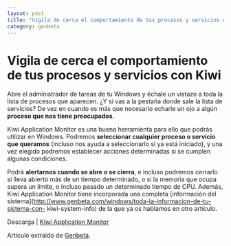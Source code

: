 ```yaml
---
layout: post
title: "Vigila de cerca el comportamiento de tus procesos y servicios con Kiwi"
category: genbeta
---
```


# Vigila de cerca el comportamiento de tus procesos y servicios con Kiwi


Abre el administrador de tareas de tu Windows y échale un vistazo a toda la
lista de procesos que aparecen. ¿Y si vas a la pestaña donde sale la lista de
servicios? De vez en cuando es más que necesario echarle un ojo a algún
**proceso que nos tiene preocupados**.

Kiwi Application Monitor es una buena herramienta para ello que podrás
utilizar en Windows. Podremos **seleccionar cualquier proceso o servicio que
queramos** (incluso nos ayuda a seleccionarlo si ya está iniciado), y una vez
elegido podremos establecer acciones determinadas si se cumplen algunas
condiciones.

Podrá **alertarnos cuando se abre o se cierra**, e incluso podremos cerrarlo
si lleva abierto más de un tiempo determinado, o si la memoria que ocupa
supera un límite, o incluso pasado un determinado tiempo de CPU. Además, Kiwi
Application Monitor tiene incorporada una completa [información del
sistema](http://www.genbeta.com/windows/toda-la-informacion-de-tu-sistema-con-
kiwi-system-info) de la que ya os hablamos en otro artículo.

Descarga | [Kiwi Application Monitor](http://www.kiwimonitor.com/dl.php)

Artículo extraído de [Genbeta](http://www.genbeta.com).